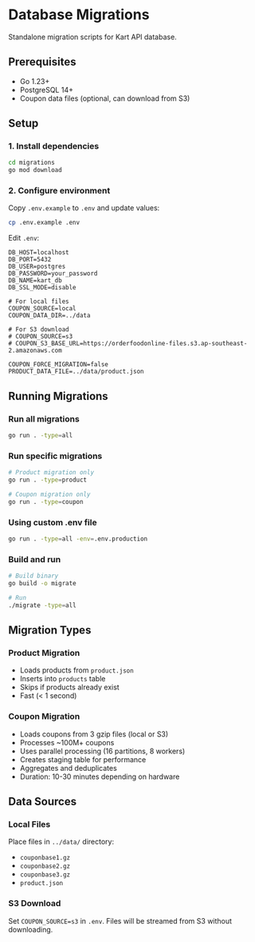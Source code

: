 # Database Migrations

Standalone migration scripts for Kart API database.

## Prerequisites

- Go 1.23+
- PostgreSQL 14+
- Coupon data files (optional, can download from S3)

## Setup

### 1. Install dependencies

```bash
cd migrations
go mod download
```

### 2. Configure environment

Copy `.env.example` to `.env` and update values:

```bash
cp .env.example .env
```

Edit `.env`:
```env
DB_HOST=localhost
DB_PORT=5432
DB_USER=postgres
DB_PASSWORD=your_password
DB_NAME=kart_db
DB_SSL_MODE=disable

# For local files
COUPON_SOURCE=local
COUPON_DATA_DIR=../data

# For S3 download
# COUPON_SOURCE=s3
# COUPON_S3_BASE_URL=https://orderfoodonline-files.s3.ap-southeast-2.amazonaws.com

COUPON_FORCE_MIGRATION=false
PRODUCT_DATA_FILE=../data/product.json
```

## Running Migrations

### Run all migrations

```bash
go run . -type=all
```

### Run specific migrations

```bash
# Product migration only
go run . -type=product

# Coupon migration only
go run . -type=coupon
```

### Using custom .env file

```bash
go run . -type=all -env=.env.production
```

### Build and run

```bash
# Build binary
go build -o migrate

# Run
./migrate -type=all
```

## Migration Types

### Product Migration

- Loads products from `product.json`
- Inserts into `products` table
- Skips if products already exist
- Fast (< 1 second)

### Coupon Migration

- Loads coupons from 3 gzip files (local or S3)
- Processes ~100M+ coupons
- Uses parallel processing (16 partitions, 8 workers)
- Creates staging table for performance
- Aggregates and deduplicates
- Duration: 10-30 minutes depending on hardware

## Data Sources

### Local Files

Place files in `../data/` directory:
- `couponbase1.gz`
- `couponbase2.gz`
- `couponbase3.gz`
- `product.json`

### S3 Download

Set `COUPON_SOURCE=s3` in `.env`. Files will be streamed from S3 without downloading.